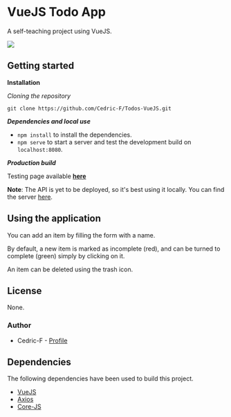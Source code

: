 # VueJS Todo App

A self-teaching project using VueJS.

![](https://i.imgur.com/8kFOmxc.png)

## Getting started

**Installation**

_Cloning the repository_

```
git clone https://github.com/Cedric-F/Todos-VueJS.git
```

_**Dependencies and local use**_

* `npm install` to install the dependencies.
* `npm serve` to start a server and test the development build on `localhost:8080`.

_**Production build**_

Testing page available **[here](https://cedric-f.github.io/Todos-VueJS/)**

**Note**: The API is yet to be deployed, so it's best using it locally. You can find the server [here](https://github.com/Cedric-F/Todos-API).

## Using the application

You can add an item by filling the form with a name.

By default, a new item is marked as incomplete (red), and can be turned to complete (green) simply by clicking on it.

An item can be deleted using the trash icon.

## License

None.

### Author

* Cedric-F - [Profile](https://github.com/Cedric-F/)

## Dependencies

The following dependencies have been used to build this project.

* [VueJS](https://vuejs.org/)
* [Axios](https://www.npmjs.com/package/axios)
* [Core-JS](https://www.npmjs.com/package/core-js)
